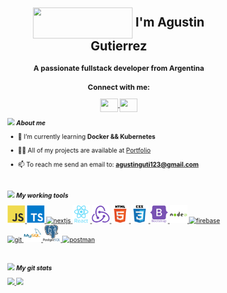 <h1 align="center"> <img align="center" src="https://media.giphy.com/media/Qo2dupDib32rkTY4hX/giphy.gif" width="225px" height="70px"> I'm Agustin Gutierrez </h1>
<h3 align="center">A passionate fullstack developer from Argentina </h3>

<h3 align="center">Connect with me:</h3>
<p align="center">
  <a href = "mailto: agustinguti123@gmail.com">
    <img align="center" src="https://www.vectorlogo.zone/logos/gmail/gmail-icon.svg" height="30" width="40" />
  </a>
  <a href = "https://www.linkedin.com/in/agustin-gutierrez-59993020b">
    <img align="center" src="https://www.vectorlogo.zone/logos/linkedin/linkedin-icon.svg" height="30" width="40" />
  </a>
</p>

<img src="https://media.giphy.com/media/hu9xj9UtxpoY3oytsh/giphy.gif" width="30px">&nbsp;***About me***

- 🌱 I’m currently learning **Docker && Kubernetes**

- 👨‍💻 All of my projects are available at [Portfolio](https://aggutierrez.com/)

- 📫 To reach me send an email to: **agustinguti123@gmail.com**

&nbsp;

<img src="https://media.giphy.com/media/0lfqHNZwWM1hOvJ9CX/giphy.gif" width="30px">&nbsp;***My working tools***
<p align="left">

<p align="left"> 
  <a href="https://www.javascript.com/" target="_blank" rel="noreferrer"> 
    <img src="https://raw.githubusercontent.com/devicons/devicon/master/icons/javascript/javascript-original.svg" alt="typescript" width="40" height="40"/>
  </a>
  <a href="https://www.typescriptlang.org/" target="_blank" rel="noreferrer"> 
    <img src="https://raw.githubusercontent.com/devicons/devicon/master/icons/typescript/typescript-original.svg" alt="typescript" width="40" height="40"/>
  </a>
  <a href="https://nextjs.org/" target="_blank" rel="noreferrer">
    <img src="https://cdn.worldvectorlogo.com/logos/nextjs-2.svg" alt="nextjs" width="40" height="40"/>
  </a>
  <a href="https://reactjs.org/" target="_blank" rel="noreferrer"> 
     <img src="https://raw.githubusercontent.com/devicons/devicon/master/icons/react/react-original-wordmark.svg" alt="react" width="40" height="40"/>
  </a> 
  <a href="https://redux.js.org" target="_blank"> 
    <img src="https://raw.githubusercontent.com/devicons/devicon/master/icons/redux/redux-original.svg" alt="redux" width="40" height="40"/> 
  </a> 
  <a href="https://developer.android.com" target="_blank"> 
    <img src="https://raw.githubusercontent.com/devicons/devicon/master/icons/html5/html5-original-wordmark.svg" alt="html5" width="40" height="40"/>       </a> 
  <a href="https://www.w3schools.com/cs/" target="_blank"> </a> <a href="https://www.w3schools.com/css/" target="_blank">
    <img src="https://raw.githubusercontent.com/devicons/devicon/master/icons/css3/css3-original-wordmark.svg" alt="css3" width="40" height="40"/>   
  </a>
  <a href="https://getbootstrap.com" target="_blank">
    <img src="https://raw.githubusercontent.com/devicons/devicon/master/icons/bootstrap/bootstrap-plain-wordmark.svg" alt="bootstrap" width="40" height="40"/>
  </a>  
  <a href="https://nodejs.org" target="_blank"> 
    <img src="https://raw.githubusercontent.com/devicons/devicon/master/icons/nodejs/nodejs-original-wordmark.svg" alt="nodejs" width="40" height="40"/> 
  </a>
  <a href="https://firebase.google.com/" target="_blank">
    <img src="https://www.vectorlogo.zone/logos/firebase/firebase-icon.svg" alt="firebase" width="40" height="40"/> 
  </a> 
  <a href="https://git-scm.com/" target="_blank">
    <img src="https://www.vectorlogo.zone/logos/git-scm/git-scm-icon.svg" alt="git" width="40" height="40"/>
  </a> 
  <a href="https://www.mysql.com/" target="_blank"> 
    <img src="https://raw.githubusercontent.com/devicons/devicon/master/icons/mysql/mysql-original-wordmark.svg" alt="mysql" width="40" height="40"/
  </a>
  <a href="https://www.postgresql.org" target="_blank"> 
    <img src="https://raw.githubusercontent.com/devicons/devicon/master/icons/postgresql/postgresql-original-wordmark.svg" alt="postgresql" width="40" height="40"/> 
  </a> 
  <a href="https://postman.com" target="_blank">
    <img src="https://www.vectorlogo.zone/logos/getpostman/getpostman-icon.svg" alt="postman" width="40" height="40"/>
  </a> 
 </p>
  
 </p>
  
&nbsp;

<img src="https://media.giphy.com/media/iY8CRBdQXODJSCERIr/giphy.gif" width="30px">&nbsp;***My git stats***

<div align="left">
  <a href="https://github.com/aggutierrez98">
  <img height="180em" src="https://github-readme-stats.vercel.app/api?username=aggutierrez98&show_icons=true&theme=aura_dark&include_all_commits=true&count_private=true"/>
  <img height="180em" src="https://github-readme-stats.vercel.app/api/top-langs/?username=aggutierrez98&layout=compact&langs_count=7&theme=aura_dark"/>
</div>
